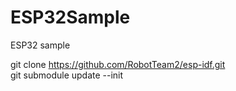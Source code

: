 # ESP32Sample
ESP32 sample

git clone https://github.com/RobotTeam2/esp-idf.git  
git submodule update --init

